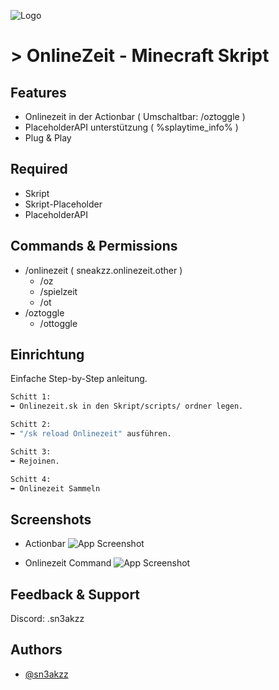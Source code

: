 
![Logo](https://cdn.discordapp.com/attachments/1209532996861038673/1393443965369581618/ONLINEZEIT-SKRIPT-12-7-2025.png?ex=68733152&is=6871dfd2&hm=03e8385dddd7ee36bdcda79dd840f1eadc118a32c1ece92086b3e8f454591fa0&)


# > OnlineZeit - Minecraft Skript




## Features

- Onlinezeit in der Actionbar ( Umschaltbar: /oztoggle )
- PlaceholderAPI unterstützung ( %splaytime_info% )
- Plug & Play

## Required

- Skript
- Skript-Placeholder
- PlaceholderAPI

## Commands & Permissions

- /onlinezeit ( sneakzz.onlinezeit.other )
  - /oz
  - /spielzeit
  - /ot
- /oztoggle
  - /ottoggle

## Einrichtung

Einfache Step-by-Step anleitung.

```bash
Schitt 1:
➥ Onlinezeit.sk in den Skript/scripts/ ordner legen.
```
```bash
Schitt 2:
➥ "/sk reload Onlinezeit" ausführen.
```
```bash
Schitt 3:
➥ Rejoinen.
```
```bash
Schitt 4:
➥ Onlinezeit Sammeln
```


## Screenshots
- Actionbar
![App Screenshot](https://cdn.discordapp.com/attachments/1209532996861038673/1393450221928845372/image.png?ex=68733725&is=6871e5a5&hm=70a9f168d04ac7ad457135ca268f77a132b525407040735be4c0a33fb6fd7230&)

- Onlinezeit Command
![App Screenshot](https://cdn.discordapp.com/attachments/1209532996861038673/1393450078605152336/image.png?ex=68733703&is=6871e583&hm=bdb18804df8e429bc4e5a6c57ea1400abde3db24c0960f0e32650d9b6ab53969&)


## Feedback & Support

Discord: .sn3akzz


## Authors

- [@sn3akzz](https://www.github.com/sn3akzz)

